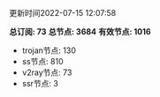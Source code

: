更新时间2022-07-15 12:07:58

**总订阅: 73**
**总节点: 3684**
**有效节点: 1016**
- trojan节点: 130
- ss节点: 810
- v2ray节点: 73
- ssr节点: 3

